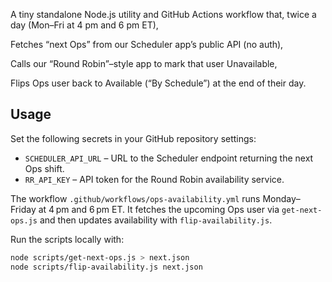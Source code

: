 A tiny standalone Node.js utility and GitHub Actions workflow that, twice a day (Mon–Fri at 4 pm and 6 pm ET),

Fetches “next Ops” from our Scheduler app’s public API (no auth),

Calls our “Round Robin”–style app to mark that user Unavailable,

Flips Ops user back to Available (“By Schedule”) at the end of their day.

## Usage

Set the following secrets in your GitHub repository settings:

- `SCHEDULER_API_URL` – URL to the Scheduler endpoint returning the next Ops shift.
- `RR_API_KEY` – API token for the Round Robin availability service.

The workflow `.github/workflows/ops-availability.yml` runs Monday–Friday at 4 pm and 6 pm ET. It fetches the upcoming Ops user via `get-next-ops.js` and then updates availability with `flip-availability.js`.

Run the scripts locally with:

```bash
node scripts/get-next-ops.js > next.json
node scripts/flip-availability.js next.json
```
